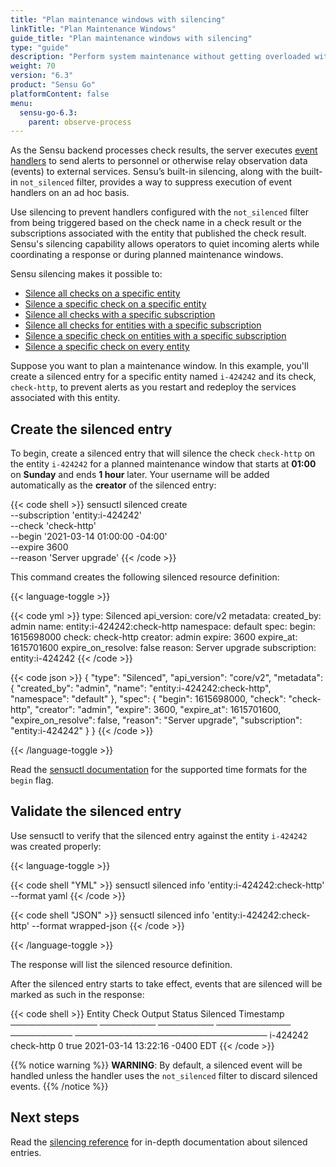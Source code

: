 ```yaml
---
title: "Plan maintenance windows with silencing"
linkTitle: "Plan Maintenance Windows"
guide_title: "Plan maintenance windows with silencing"
type: "guide"
description: "Perform system maintenance without getting overloaded with alerts. Sensu silencing bypasses event handlers during maintenance periods, giving operators the ability to quiet incoming alerts while coordinating their response. Read this guide to use Sensu silencing."
weight: 70
version: "6.3"
product: "Sensu Go"
platformContent: false
menu: 
  sensu-go-6.3:
    parent: observe-process
---
```


As the Sensu backend processes check results, the server executes [event handlers][1] to send alerts to personnel or otherwise relay observation data (events) to external services.
Sensu’s built-in silencing, along with the built-in `not_silenced` filter, provides a way to suppress execution of event handlers on an ad hoc basis.

Use silencing to prevent handlers configured with the `not_silenced` filter from being triggered based on the check name in a check result or the subscriptions associated with the entity that published the check result.
Sensu's silencing capability allows operators to quiet incoming alerts while coordinating a response or during planned maintenance windows.

Sensu silencing makes it possible to:

* [Silence all checks on a specific entity][2]
* [Silence a specific check on a specific entity][3]
* [Silence all checks with a specific subscription][4]
* [Silence all checks for entities with a specific subscription][9]
* [Silence a specific check on entities with a specific subscription][5]
* [Silence a specific check on every entity][6]

Suppose you want to plan a maintenance window.
In this example, you'll create a silenced entry for a specific entity named `i-424242` and its check, `check-http`, to prevent alerts as you restart and redeploy the services associated with this entity.

## Create the silenced entry

To begin, create a silenced entry that will silence the check `check-http` on the entity `i-424242` for a planned maintenance window that starts at **01:00** on **Sunday** and ends **1 hour** later.
Your username will be added automatically as the **creator** of the silenced entry:

{{< code shell >}}
sensuctl silenced create \
--subscription 'entity:i-424242' \
--check 'check-http' \
--begin '2021-03-14 01:00:00 -04:00' \
--expire 3600 \
--reason 'Server upgrade'
{{< /code >}}

This command creates the following silenced resource definition:

{{< language-toggle >}}

{{< code yml >}}
type: Silenced
api_version: core/v2
metadata:
  created_by: admin
  name: entity:i-424242:check-http
  namespace: default
spec:
  begin: 1615698000
  check: check-http
  creator: admin
  expire: 3600
  expire_at: 1615701600
  expire_on_resolve: false
  reason: Server upgrade
  subscription: entity:i-424242
{{< /code >}}

{{< code json >}}
{
  "type": "Silenced",
  "api_version": "core/v2",
  "metadata": {
    "created_by": "admin",
    "name": "entity:i-424242:check-http",
    "namespace": "default"
  },
  "spec": {
    "begin": 1615698000,
    "check": "check-http",
    "creator": "admin",
    "expire": 3600,
    "expire_at": 1615701600,
    "expire_on_resolve": false,
    "reason": "Server upgrade",
    "subscription": "entity:i-424242"
  }
}
{{< /code >}}

{{< /language-toggle >}}

Read the [sensuctl documentation][8] for the supported time formats for the `begin` flag.

## Validate the silenced entry

Use sensuctl to verify that the silenced entry against the entity `i-424242` was created properly:

{{< language-toggle >}}

{{< code shell "YML" >}}
sensuctl silenced info 'entity:i-424242:check-http' --format yaml
{{< /code >}}

{{< code shell "JSON" >}}
sensuctl silenced info 'entity:i-424242:check-http' --format wrapped-json
{{< /code >}}

{{< /language-toggle >}}

The response will list the silenced resource definition.


After the silenced entry starts to take effect, events that are silenced will be marked as such in the response:

{{< code shell >}}
   Entity         Check        Output       Status     Silenced          Timestamp
──────────────   ─────────    ─────────   ──────────── ────────── ───────────────────────────────
   i-424242      check-http                    0          true     2021-03-14 13:22:16 -0400 EDT
{{< /code >}}

{{% notice warning %}}
**WARNING**: By default, a silenced event will be handled unless the handler uses the `not_silenced` filter to discard silenced events.
{{% /notice %}}

## Next steps

Read the [silencing reference][7] for in-depth documentation about silenced entries.


[1]: ../handlers/
[2]: ../silencing/#silencing-examples
[3]: ../silencing/#silence-a-specific-check-on-a-specific-entity
[4]: ../silencing/#silence-all-checks-with-a-specific-subscription
[5]: ../silencing/#silence-a-specific-check-on-entities-with-a-specific-subscription
[6]: ../silencing/#silence-a-specific-check-on-every-entity
[7]: ../silencing/
[8]: ../../../sensuctl/create-manage-resources/#time-formats
[9]: ../silencing/#silence-all-checks-for-entities-with-a-specific-subscription
